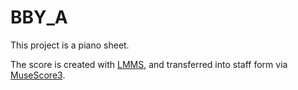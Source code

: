 # BBY_A

This project is a piano sheet.

The score is created with [LMMS](https://github.com/LMMS/lmms), and transferred into staff form via [MuseScore3](https://github.com/musescore/MuseScore).   



